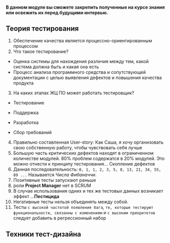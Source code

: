 #### В данном модуле вы сможете закрепить полученные на курсе знания или освежить их перед будущими интервью.
## Теория тестирования
1. Обеспечение качества является процессно-ориентированным процессом
2. Что такое тестирование?
- Оценка системы для нахождения различия между тем, какой система должна быть и какая она есть
- Процесс анализа программного средства и сопутствующей документации с целью выявления дефектов и повышения качества продукта
3. На каких этапах ЖЦ ПО может работать тестировщик?
- Тестирование

- Поддержка

- Разработка

- Сбор требований
4. Правильно составленная User-story: Как Саша, я хочу организовать свою собственную работу, чтобы чувствовать себя лучше
5. Большую часть критических дефектов находят в ограниченном количестве модулей. 80% проблем содержатся в 20% модулей.
Это можно отнести к принципу тестирования... Скопление дефектов
6.  Данная последовательность:
`0, 1, 1, 2, 3, 5, 8, 13, 21, 34, 55, 89 ...` Называется *Числа Фибаначчи*.
7. Позитивные тесты запускают раньше
8. роли **Project Manager** нет в SCRUM
9. В случае использования одних и тех же тестовых данных возникает эффект ...**Пестицида**
10. Негативные тесты нельзя объединять между собой.
11. Тесты `с высокой частотой появления бага`, `те, которые тестируют функциональности, связанны с изменением` и `с высоким приоритетов` следует добавить в регрессионный набор

## Техники тест-дизайна

